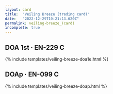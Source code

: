 ```yaml
---
layout: card
title:  "Veiling Breeze (trading card)"
date:   "2022-12-29T10:21:13.620Z"
permalink: veiling-breeze_(card)
incomplete: true
---
```


## DOA 1st &middot; EN-229 C

{% include templates/veiling-breeze-doa1e.html %}


## DOAp &middot; EN-099 C

{% include templates/veiling-breeze-doap.html %}
